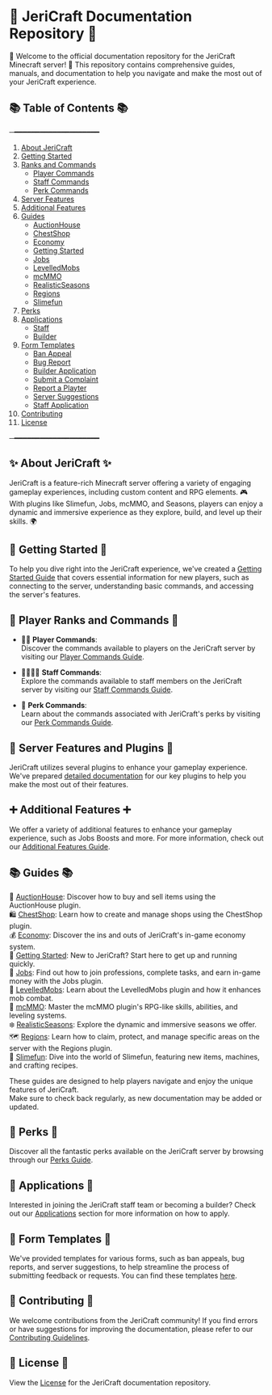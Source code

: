 # 📝 JeriCraft Documentation Repository 📝

🌟 Welcome to the official documentation repository for the JeriCraft Minecraft server! 🌟 This repository contains comprehensive guides, manuals, and documentation to help you navigate and make the most out of your JeriCraft experience.

## 📚 Table of Contents 📚

─━━━━━━━━━━━━━━━━━━━━
1. [About JeriCraft](docs/about-jericraft/About.md)
2. [Getting Started](docs/guides/GettingStarted.md)
3. [Ranks and Commands](docs/commands/PLAYER-COMMANDS.md)
    - [Player Commands](docs/commands/PLAYER-COMMANDS.md)
    - [Staff Commands](docs/commands/STAFF-COMMANDS.md)
    - [Perk Commands](docs/commands/PERK-COMMANDS.md)
4. [Server Features](docs/features/Main.md)
5. [Additional Features](docs/features/AdditionalFeatures.md)
6. [Guides](docs/guides/)
    - [AuctionHouse](docs/guides/AuctionHouse.md)
    - [ChestShop](docs/guides/ChestShop.md)
    - [Economy](docs/guides/Economy.md)
    - [Getting Started](docs/guides/GettingStarted.md)
    - [Jobs](docs/guides/Jobs.md)
    - [LevelledMobs](docs/guides/LevelledMobs.md)
    - [mcMMO](docs/guides/mcMMO.md)
    - [RealisticSeasons](docs/guides/RealisticSeasons.md)
    - [Regions](docs/guides/Regions.md)
    - [Slimefun](docs/guides/Slimefun.md)
7. [Perks](docs/webstore/perks.md)
8. [Applications](docs/applications/)
    - [Staff](docs/applications/Staff.md)
    - [Builder](docs/applications/Builder.md)
9. [Form Templates](https://github.com/Chalwk77/JeriCraftDocs/issues/new/choose)
    - [Ban Appeal](https://github.com/Chalwk77/JeriCraftDocs/issues/new?assignees=Chalwk77&labels=Ban+Appeal&projects=&template=ban-appeal.yaml&title=Ban+Appeal+for%3A+%3Cname%3E)
    - [Bug Report](https://github.com/Chalwk77/JeriCraftDocs/issues/new?assignees=Chalwk77&labels=Bug%2CNeeds+Triage&projects=&template=bug-report.yaml&title=%5BBUG%5D+%3Ctitle%3E)
    - [Builder Application](https://github.com/Chalwk77/JeriCraftDocs/issues/new?assignees=Chalwk77&labels=Builder+Application&projects=&template=builder-application.yaml&title=Builder+Application+for%3A+%3Cname%3E)
    - [Submit a Complaint](https://github.com/Chalwk77/JeriCraftDocs/issues/new?assignees=Chalwk77&labels=Complaint&projects=&template=complaints.yaml&title=%5BCOMPLAINT%5D+%3Ctitle%3E)
    - [Report a Playter](https://github.com/Chalwk77/JeriCraftDocs/issues/new?assignees=Chalwk77&labels=Report&projects=&template=player-report.yaml&title=%5BREPORT%5D+%3Coffender%3E)
    - [Server Suggestions](https://github.com/Chalwk77/JeriCraftDocs/issues/new?assignees=Chalwk77&labels=Suggestion&projects=&template=server-suggestions.yaml&title=SUGGESTION%3A+%3Ctitle%3E)
    - [Staff Application](https://github.com/Chalwk77/JeriCraftDocs/issues/new?assignees=Chalwk77&labels=staff-application%2Cpending%2Cawaiting-review%2Cawaiting-interview&projects=&template=staff-application.yaml&title=Staff+Application+-+%5BYour+Name%5D)
10. [Contributing](CONTRIBUTING.md)
11. [License](LICENCE.md)
 
─━━━━━━━━━━━━━━━━━━━━

## ✨ About JeriCraft ✨
JeriCraft is a feature-rich Minecraft server offering a variety of engaging gameplay experiences, including custom content and RPG elements. 🎮 With plugins like Slimefun, Jobs, mcMMO, and Seasons, players can enjoy a dynamic and immersive experience as they explore, build, and level up their skills. 🌍

## 🚀 Getting Started 🚀

To help you dive right into the JeriCraft experience, we've created a [Getting Started Guide](docs/guides/GettingStarted.md) that
covers essential information for new players, such as connecting to the server, understanding basic commands, and  accessing the server's features.

## 👥 Player Ranks and Commands 👥

- 👨‍💼 **Player Commands**:<br>
Discover the commands available to players on the JeriCraft server by visiting our [Player Commands Guide](docs/commands/PLAYER-COMMANDS.md).<br>

- 👨‍💼👨‍💼 **Staff Commands**:<br>
Explore the commands available to staff members on the JeriCraft server by visiting our [Staff Commands Guide](docs/commands/STAFF-COMMANDS.md).<br>

- 🌟 **Perk Commands**:<br>
Learn about the commands associated with JeriCraft's perks by visiting our [Perk Commands Guide](docs/commands/PERK-COMMANDS.md).

## 🌟 Server Features and Plugins 🌟

JeriCraft utilizes several plugins to enhance your gameplay experience. We've prepared [detailed documentation](docs/features/Main.md) for our key plugins to help you make the most out of their features.

## ➕ Additional Features ➕
We offer a variety of additional features to enhance your gameplay experience, such as Jobs Boosts and more. For more information, check out our [Additional Features Guide](docs/features/AdditionalFeatures.md).

## 📚 Guides 📚

📢 [AuctionHouse](docs/guides/AuctionHouse.md): Discover how to buy and sell items using the AuctionHouse plugin.<br>
🛍️ [ChestShop](./docs/guides/ChestShop.md): Learn how to create and manage shops using the ChestShop plugin.<br>
💰 [Economy](docs/guides/Economy.md): Discover the ins and outs of JeriCraft's in-game economy system.<br>
🌟 [Getting Started](docs/guides/GettingStarted.md): New to JeriCraft? Start here to get up and running quickly.<br>
💼 [Jobs](docs/guides/Jobs.md): Find out how to join professions, complete tasks, and earn in-game money with the Jobs plugin.<br>
🦾 [LevelledMobs](docs/guides/LevelledMobs.md): Learn about the LevelledMobs plugin and how it enhances mob combat.<br>
🔱 [mcMMO](docs/guides/mcMMO.md): Master the mcMMO plugin's RPG-like skills, abilities, and leveling systems.<br>
❄️ [RealisticSeasons](docs/guides/RealisticSeasons.md): Explore the dynamic and immersive seasons we offer.<br>
🗺️ [Regions](docs/guides/Regions.md): Learn how to claim, protect, and manage specific areas on the server with the Regions plugin.<br>
🧪 [Slimefun](docs/guides/Slimefun.md): Dive into the world of Slimefun, featuring new items, machines, and crafting recipes.<br>

These guides are designed to help players navigate and enjoy the unique features of JeriCraft.<br>
Make sure to check back regularly, as new documentation may be added or updated.

## 🎁 Perks 🎁

Discover all the fantastic perks available on the JeriCraft server by browsing through our [Perks Guide](docs/webstore/perks.md).

## 📝 Applications 📝

Interested in joining the JeriCraft staff team or becoming a builder? Check out our [Applications](https://github.com/Chalwk77/JeriCraftDocs/issues/new/choose) section for more information on how to apply.

## 📝 Form Templates 📝
We've provided templates for various forms, such as ban appeals, bug reports, and server suggestions, to help streamline the process of submitting feedback or requests. You can find these templates [here](https://github.com/Chalwk77/JeriCraftDocs/issues/new/choose).

## 🤝 Contributing 🤝

We welcome contributions from the JeriCraft community! If you find errors or have suggestions for improving the
documentation, please refer to
our [Contributing Guidelines](CONTRIBUTING.md).

## 📄 License 📄
View the [License](LICENCE.md) for the JeriCraft documentation repository.
